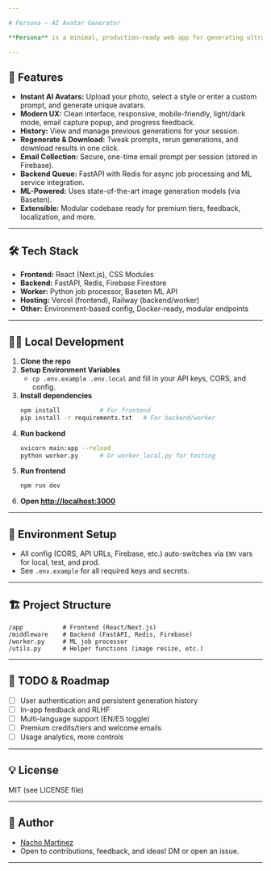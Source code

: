 ```yaml
---

# Persona – AI Avatar Generator

**Persona** is a minimal, production-ready web app for generating ultra-realistic AI avatars from user photos and custom style prompts. Built with React (Next.js), FastAPI, Redis queue, Baseten ML API, and Firebase for seamless, modern full-stack experience.

---
```


## 🚀 Features

- **Instant AI Avatars:** Upload your photo, select a style or enter a custom prompt, and generate unique avatars.
- **Modern UX:** Clean interface, responsive, mobile-friendly, light/dark mode, email capture popup, and progress feedback.
- **History:** View and manage previous generations for your session.
- **Regenerate & Download:** Tweak prompts, rerun generations, and download results in one click.
- **Email Collection:** Secure, one-time email prompt per session (stored in Firebase).
- **Backend Queue:** FastAPI with Redis for async job processing and ML service integration.
- **ML-Powered:** Uses state-of-the-art image generation models (via Baseten).
- **Extensible:** Modular codebase ready for premium tiers, feedback, localization, and more.

---

## 🛠️ Tech Stack

- **Frontend:** React (Next.js), CSS Modules
- **Backend:** FastAPI, Redis, Firebase Firestore
- **Worker:** Python job processor, Baseten ML API
- **Hosting:** Vercel (frontend), Railway (backend/worker)
- **Other:** Environment-based config, Docker-ready, modular endpoints

---

## 🧑‍💻 Local Development

1. **Clone the repo**
2. **Setup Environment Variables**
   - `cp .env.example .env.local` and fill in your API keys, CORS, and config.
3. **Install dependencies**
   ```bash
   npm install           # For frontend
   pip install -r requirements.txt   # For backend/worker
   ```
4. **Run backend**
   ```bash
   uvicorn main:app --reload
   python worker.py      # Or worker_local.py for testing
   ```
5. **Run frontend**
   ```bash
   npm run dev
   ```
6. **Open [http://localhost:3000](http://localhost:3000)**

---

## 📝 Environment Setup

- All config (CORS, API URLs, Firebase, etc.) auto-switches via `ENV` vars for local, test, and prod.
- See `.env.example` for all required keys and secrets.

---

## 🏗️ Project Structure

```
/app           # Frontend (React/Next.js)
/middleware    # Backend (FastAPI, Redis, Firebase)
/worker.py     # ML job processor
/utils.py      # Helper functions (image resize, etc.)
```

---

## 🧠 TODO & Roadmap

- [ ] User authentication and persistent generation history
- [ ] In-app feedback and RLHF
- [ ] Multi-language support (EN/ES toggle)
- [ ] Premium credits/tiers and welcome emails
- [ ] Usage analytics, more controls

---

## 💡 License

MIT (see LICENSE file)

---

## 👤 Author

- [Nacho Martinez](https://github.com/nachomartinezls)  
- Open to contributions, feedback, and ideas! DM or open an issue.

---
